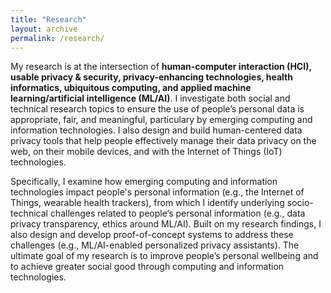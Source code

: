 ```yaml
---
title: "Research"
layout: archive
permalink: /research/
---
```


My research is at the intersection of **human-computer interaction (HCI), usable privacy &amp; security, privacy-enhancing technologies, health informatics, ubiquitous computing, and applied machine learning/artificial intelligence (ML/AI)**. 
I investigate both social and technical research topics to ensure the use of people’s personal data is appropriate, fair, and meaningful, particulary by emerging computing and information technologies. 
I also design and build human-centered data privacy tools that help people effectively manage their data privacy on the web, on their mobile devices, and with the Internet of Things (IoT) technologies.

Specifically, I examine how emerging computing and information technologies impact people's personal information (e.g., the Internet of Things, wearable health trackers), from which I identify underlying socio-technical challenges related to people’s personal information (e.g., data privacy transparency, ethics around ML/AI). 
Built on my research findings, I also design and develop proof-of-concept systems to address these challenges (e.g., ML/AI-enabled personalized privacy assistants). 
The ultimate goal of my research is to improve people’s personal wellbeing and to achieve greater social good through computing and information technologies.
